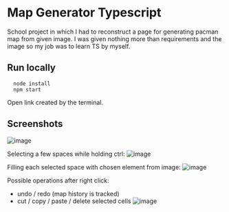 # Map Generator Typescript

School project in which I had to reconstruct a page for generating pacman map from given image.
I was given nothing more than requirements and the image so my job was to learn TS by myself. 

## Run locally

```
  node install
  npm start
```

Open link created by the terminal. 

## Screenshots

![image](https://github.com/grzegorz14/MapGenerator/assets/92259597/120c73b5-ae53-4c15-8a2b-6d312b24e371)

Selecting a few spaces while holding ctrl:
![image](https://github.com/grzegorz14/MapGenerator/assets/92259597/16529cb2-2aac-4f50-8817-e85f3ad1aa71)

Filling each selected space with chosen element from image:
![image](https://github.com/grzegorz14/MapGenerator/assets/92259597/0566133a-2b7a-4f8b-a38e-ea6c81bc7df3)

Possible operations after right click:
- undo / redo (map history is tracked)
- cut / copy / paste / delete selected cells 
![image](https://github.com/grzegorz14/MapGenerator/assets/92259597/0e16b54b-a428-47ae-8f2a-fc707704dad7)

